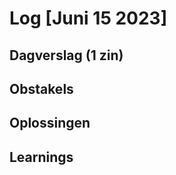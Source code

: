 # Log [Juni 15 2023]

  

## Dagverslag (1 zin)

  

## Obstakels

  

## Oplossingen

  

## Learnings

